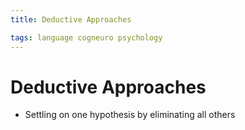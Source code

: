 ```yaml
---
title: Deductive Approaches

tags: language cogneuro psychology 
---
```


# Deductive Approaches
- Settling on one hypothesis by eliminating all others




































